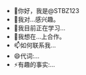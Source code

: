 - 👋你好，我是@STBZ123
- 👀我对...感兴趣。
- 🌱我目前正在学习...
- 💞️我想在...上合作。
- 📫如何联系我...
- 😄代词:...
- ⚡有趣的事实:...

<!---
STBZ123/STBZ123 是一个✨特殊的✨存储库，因为其“README.md”（这个文件）出现在您的GitHub配置文件中。
您可以单击“预览”链接查看您的更改。
--->
